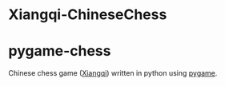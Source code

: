 # Xiangqi-ChineseChess

# pygame-chess
Chinese chess game ([Xiangqi](https://en.wikipedia.org/wiki/Xiangqi)) written in python using [pygame](http://www.pygame.org).
